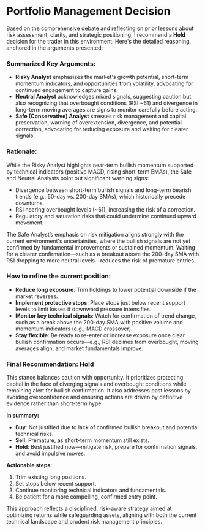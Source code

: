 # Portfolio Management Decision

Based on the comprehensive debate and reflecting on prior lessons about risk assessment, clarity, and strategic positioning, I recommend a **Hold** decision for the trader in this environment. Here's the detailed reasoning, anchored in the arguments presented:

### Summarized Key Arguments:
- **Risky Analyst** emphasizes the market's growth potential, short-term momentum indicators, and opportunities from volatility, advocating for continued engagement to capture gains.
- **Neutral Analyst** acknowledges mixed signals, suggesting caution but also recognizing that overbought conditions (RSI ~61) and divergence in long-term moving averages are signs to monitor carefully before acting.
- **Safe (Conservative) Analyst** stresses risk management and capital preservation, warning of overextension, divergence, and potential correction, advocating for reducing exposure and waiting for clearer signals.

### Rationale:
While the Risky Analyst highlights near-term bullish momentum supported by technical indicators (positive MACD, rising short-term EMAs), the Safe and Neutral Analysts point out significant warning signs:  
- Divergence between short-term bullish signals and long-term bearish trends (e.g., 50-day vs. 200-day SMAs), which historically precede downturns.  
- RSI nearing overbought levels (~61), increasing the risk of a correction.  
- Regulatory and saturation risks that could undermine continued upward movement.

The Safe Analyst’s emphasis on risk mitigation aligns strongly with the current environment's uncertainties, where the bullish signals are not yet confirmed by fundamental improvements or sustained momentum. Waiting for a clearer confirmation—such as a breakout above the 200-day SMA with RSI dropping to more neutral levels—reduces the risk of premature entries.

### How to refine the current position:
- **Reduce long exposure**: Trim holdings to lower potential downside if the market reverses.
- **Implement protective stops**: Place stops just below recent support levels to limit losses if downward pressure intensifies.
- **Monitor key technical signals**: Watch for confirmation of trend change, such as a break above the 200-day SMA with positive volume and momentum indicators (e.g., MACD crossover).
- **Stay flexible**: Be ready to re-enter or increase exposure once clear bullish confirmation occurs—e.g., RSI declines from overbought, moving averages align, and market fundamentals improve.

### Final Recommendation: **Hold**

This stance balances caution with opportunity. It prioritizes protecting capital in the face of diverging signals and overbought conditions while remaining alert for bullish confirmation. It also addresses past lessons by avoiding overconfidence and ensuring actions are driven by definitive evidence rather than short-term hype.

**In summary:**

- **Buy**: Not justified due to lack of confirmed bullish breakout and potential technical risks.  
- **Sell**: Premature, as short-term momentum still exists.  
- **Hold**: Best justified now—mitigate risk, prepare for confirmation signals, and avoid impulsive moves.

**Actionable steps:**
1. Trim existing long positions.
2. Set stops below recent support.
3. Continue monitoring technical indicators and fundamentals.
4. Be patient for a more compelling, confirmed entry point.

This approach reflects a disciplined, risk-aware strategy aimed at optimizing returns while safeguarding assets, aligning with both the current technical landscape and prudent risk management principles.